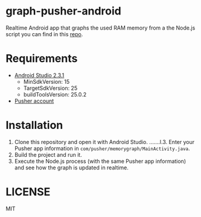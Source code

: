 # graph-pusher-android
Realtime Android app that graphs the used RAM memory from a the Node.js script you can find in this [repo](https://github.com/eh3rrera/memory-pusher). 

# Requirements

- [Android Studio 2.3.1](https://developer.android.com/studio/index.html)
  - MinSdkVersion: 15
  - TargetSdkVersion: 25
  - buildToolsVersion: 25.0.2
- [Pusher account](https://pusher.com/signup)

# Installation
1. Clone this repository and open it with Android Studio.
.......l.3. Enter your Pusher app information in `com/pusher/memorygraph/MainActivity.java`.
4. Build the project and run it.
5. Execute the Node.js process (with the same Pusher app information) and see how the graph is updated in realtime.

# LICENSE
MIT
